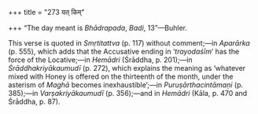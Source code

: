 +++
title = "273 यत् किम्"

+++
“The day meant is *Bhādrapada*, *Badi*, 13”—Buhler.

This verse is quoted in *Smṛtitattva* (p. 117) without comment;—in
*Aparārka* (p. 555), which adds that the Accusative ending in
‘*trayodaśīm*’ has the force of the Locative;—in *Hemādri* (Śrāddha, p.
201);—in *Śrāddhakriyākaumudī* (p. 272), which explains the meaning as
‘whatever mixed with Honey is offered on the thirteenth of the month,
under the asterism of *Maghā* becomes inexhaustible’;—in
*Puruṣārthacintāmaṇi* (p. 385);—in *Varṣakriyākaumudī* (p. 356);—and in
*Hemādri* (Kāla, p. 470 and Śrāddha, p. 87).


